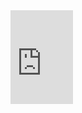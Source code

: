 <iframe src="https://donbowen.github.io/slides/" title="Slides" style="border:none;"  width="100vm" ></iframe> 